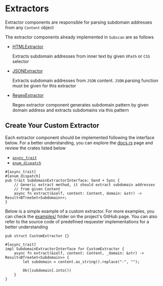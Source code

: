 # Extractors

Extractor components are responsible for parsing subdomain addresses from any `Content` object

The extractor components already implemented in `Subscan` are as follows

- [HTMLExtractor](https://docs.rs/subscan/latest/subscan/extractors/html/struct.HTMLExtractor.html)

    Extracts subdomain addresses from inner text by given `XPath` or `CSS` selector

- [JSONExtractor](https://docs.rs/subscan/latest/subscan/extractors/json/struct.JSONExtractor.html)

    Extracts subdomain addresses from `JSON` content. `JSON` parsing function must be given for this extractor

- [RegexExtractor](https://docs.rs/subscan/latest/subscan/extractors/regex/struct.RegexExtractor.html)

    Regex extractor component generates subdomain pattern by given domain address and extracts subdomains via this pattern

## Create Your Custom Extractor

Each extractor component should be implemented following the interface below. For a better understanding, you can explore the [docs.rs](https://docs.rs/subscan/latest/subscan/interfaces/extractor/index.html) page and review the crates listed below

- [`async_trait`](https://github.com/dtolnay/async-trait)
- [`enum_dispatch`](https://gitlab.com/antonok/enum_dispatch)

```rust,ignore
#[async_trait]
#[enum_dispatch]
pub trait SubdomainExtractorInterface: Send + Sync {
    // Generic extract method, it should extract subdomain addresses
    // from given Content
    async fn extract(&self, content: Content, domain: &str) -> Result<BTreeSet<Subdomain>>;
}
```

Below is a simple example of a custom extractor. For more examples, you can check the [examples/](https://github.com/eredotpkfr/subscan/tree/main/examples) folder on the project's GitHub page. You can also refer to the source code of predefined requester implementations for a better understanding

```rust,ignore
pub struct CustomExtractor {}

#[async_trait]
impl SubdomainExtractorInterface for CustomExtractor {
    async fn extract(&self, content: Content, _domain: &str) -> Result<BTreeSet<Subdomain>> {
        let subdomain = content.as_string().replace("-", "");

        Ok([subdomain].into())
    }
}
```
